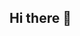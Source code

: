 ## Hi there 👋

<!--
**Sumergia/Sumergia** is a ✨ _special_ ✨ repository because its `README.md` (this file) appears on your GitHub profile.

# SUMERGÍA 🌌

Sumergía es una aplicación ética, colaborativa y segura donde miles de mentes se conectan para resolver problemas complejos juntos.  
Desde dilemas científicos, sociales o creativos, hasta estrategias para mejorar industrias completas.

Esta plataforma nace con un propósito sagrado:  
**Demostrar que la inteligencia humana, cuando se une con humildad, puede construir un futuro mejor.**

## Principios fundamentales

- 🌱 Inclusión universal  
- 🧠 Protección psicológica y privacidad  
- ⚖️ Revisión humana de decisiones críticas  
- 🛡️ Reglas éticas contra el mal uso de la IA  
- 💡 Valoración de cada idea como un diamante en bruto

## ¿Quién la lidera?

Creada por Junior Aranda,  
un soñador que decidió que la humildad, el conocimiento y el trabajo sí pueden cambiar el rumbo del mundo.

> *"Sumergía no es mía.  
> Es de todos los que aún creen que vale la pena pensar, sentir y construir juntos."*
